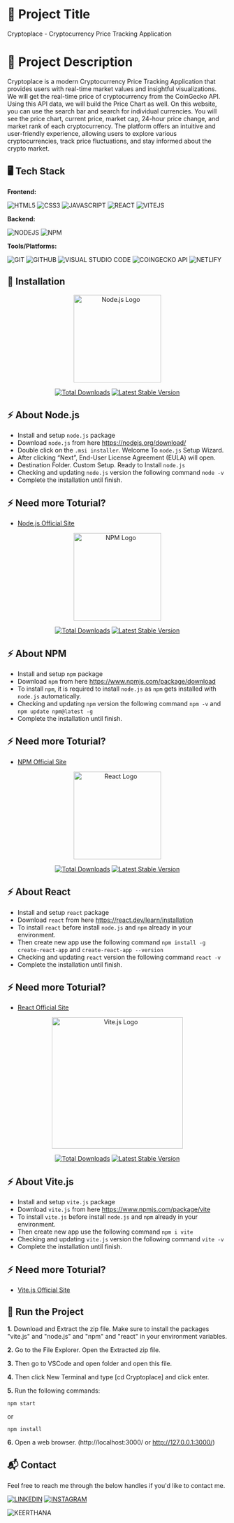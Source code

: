 # 🔗 Project Title
Cryptoplace - Cryptocurrency Price Tracking Application


# 🔗 Project Description
Cryptoplace is a modern Cryptocurrency Price Tracking Application that provides users with real-time market values and insightful visualizations. We will get the real-time price of cryptocurrency from the CoinGecko API. Using this API data, we will build the Price Chart as well. On this website, you can use the search bar and search for individual currencies. You will see the price chart, current price, market cap, 24-hour price change, and market rank of each cryptocurrency. The platform offers an intuitive and user-friendly experience, allowing users to explore various cryptocurrencies, track price fluctuations, and stay informed about the crypto market.


## 🖥️ Tech Stack
**Frontend:**

![HTML5](https://img.shields.io/badge/HTML5-E34F26?style=for-the-badge&logo=html5&logoColor=white)
![CSS3](https://img.shields.io/badge/CSS3-1572B6?style=for-the-badge&logo=css3&logoColor=white)
![JAVASCRIPT](https://img.shields.io/badge/JavaScript-F7DF1E?style=for-the-badge&logo=javascript&logoColor=black)
![REACT](https://img.shields.io/badge/React-20232A?style=for-the-badge&logo=react&logoColor=61DAFB)
![VITEJS](https://img.shields.io/badge/Vue.js-35495E?style=for-the-badge&logo=vue.js&logoColor=4FC08D)

**Backend:**

![NODEJS](https://img.shields.io/badge/Node.js-43853D?style=for-the-badge&logo=node.js&logoColor=white)
![NPM](https://img.shields.io/badge/Npm-100000?style=for-the-badge&logo=npm&logoColor=white)


**Tools/Platforms:**

![GIT](https://img.shields.io/badge/GIT-E44C30?style=for-the-badge&logo=git&logoColor=white)
![GITHUB](https://img.shields.io/badge/GitHub-100000?style=for-the-badge&logo=github&logoColor=white)
![VISUAL STUDIO CODE](https://img.shields.io/badge/Visual_Studio_Code-0078D4?style=for-the-badge&logo=visual%20studio%20code&logoColor=white)
![COINGECKO API](https://img.shields.io/badge/CoinGecko_API-E6007A?style=for-the-badge&logo=coingecko%20api&logoColor=000)
![NETLIFY](https://img.shields.io/badge/Netlify-00C7B7?style=for-the-badge&logo=netlify&logoColor=white)


## 📌 Installation

<p align="center"><a href="https://nodejs.org/en" target="_blank"><img src="https://github.com/keerthanam12/Weather-Forecast-Website/assets/145577874/be6353ab-bad9-4a83-9297-1f828cf650b1" width="200" alt="Node.js Logo"></a></p>

<p align="center">
<a href="https://packagist.org/packages/mouf/nodejs-installer"><img src="https://img.shields.io/packagist/dt/mouf/nodejs-installer" alt="Total Downloads"></a>
<a href="https://packagist.org/packages/mouf/nodejs-installer"><img src="https://img.shields.io/packagist/v/mouf/nodejs-installer" alt="Latest Stable Version"></a>
</p>

## ⚡ About Node.js
  * Install and setup `node.js` package
  * Download `node.js` from here https://nodejs.org/download/
  * Double click on the `.msi installer`. Welcome To `node.js` Setup Wizard.
  * After clicking “Next”, End-User License Agreement (EULA) will open.
  * Destination Folder. Custom Setup. Ready to Install `node.js`
  * Checking and updating `node.js` version the following command `node -v`
  * Complete the installation until finish.

## ⚡ Need more Toturial?
  * [Node.js Official Site](https://nodejs.org/en)

<p align="center"><a href="https://www.npmjs.com/" target="_blank"><img src="https://github.com/keerthanam12/Weather-Forecast-Website/assets/145577874/2cf8cd39-d828-4130-95e8-d57ec8ea2dae" width="200" alt="NPM Logo"></a></p>

<p align="center">
<a href="https://packagist.org/packages/mouf/nodejs-installer"><img src="https://img.shields.io/packagist/dt/mouf/nodejs-installer" alt="Total Downloads"></a>
<a href="https://packagist.org/packages/mouf/nodejs-installer"><img src="https://img.shields.io/packagist/v/mouf/nodejs-installer" alt="Latest Stable Version"></a>
</p>

## ⚡ About NPM
  * Install and setup `npm` package
  * Download `npm` from here https://www.npmjs.com/package/download
  * To install `npm`, it is required to install `node.js` as `npm` gets installed with `node.js` automatically.
  * Checking and updating `npm` version the following command `npm -v` and `npm update npm@latest -g`
  * Complete the installation until finish.

## ⚡ Need more Toturial?
  * [NPM Official Site](https://www.npmjs.com/)

<p align="center"><a href="https://react.dev/" target="_blank"><img src="https://github.com/keerthanam12/Online-Code-Editor/assets/145577874/39e82f16-f543-4865-9702-ec4e502ad67e" width="200" alt="React Logo"></a></p>

<p align="center">
<a href="https://packagist.org/packages/react/react"><img src="https://img.shields.io/packagist/dt/react/react" alt="Total Downloads"></a>
<a href="https://packagist.org/packages/react/react"><img src="https://img.shields.io/packagist/v/react/react" alt="Latest Stable Version"></a>
</p>

## ⚡ About React
  * Install and setup `react` package
  * Download `react` from here https://react.dev/learn/installation
  * To install `react` before install `node.js` and `npm` already in your environment.
  * Then create new app use the following command `npm install -g create-react-app` and `create-react-app --version`
  * Checking and updating `react` version the following command `react -v`
  * Complete the installation until finish.

## ⚡ Need more Toturial?
  * [React Official Site](https://react.dev/)

<p align="center"><a href="https://vite.dev/" target="_blank"><img src="https://github.com/user-attachments/assets/3ee2b80c-0c3f-4987-b1c6-a3e96a0a7d2c" width="300" alt="Vite.js Logo"></a></p>

<p align="center">
<a href="https://packagist.org/packages/pentatrion/vite-bundle"><img src="https://img.shields.io/packagist/dt/pentatrion/vite-bundle" alt="Total Downloads"></a>
<a href="https://packagist.org/packages/pentatrion/vite-bundle"><img src="https://img.shields.io/packagist/v/pentatrion/vite-bundle" alt="Latest Stable Version"></a>
</p>

## ⚡ About Vite.js
  * Install and setup `vite.js` package
  * Download `vite.js` from here https://www.npmjs.com/package/vite
  * To install `vite.js` before install `node.js` and `npm` already in your environment.
  * Then create new app use the following command `npm i vite`
  * Checking and updating `vite.js` version the following command `vite -v`
  * Complete the installation until finish.

## ⚡ Need more Toturial?
  * [Vite.js Official Site](https://vite.dev/)


## 🚀 Run the Project
**1.** Download and Extract the zip file. Make sure to install the packages "vite.js" and "node.js" and "npm" and "react" in your environment variables.

**2.** Go to the File Explorer. Open the Extracted zip file.

**3.** Then go to VSCode and open folder and open this file.

**4.** Then click New Terminal and type [cd Cryptoplace] and click enter. 

**5.** Run the following commands:

```
npm start
```
or
```
npm install
```

**6.** Open a web browser. (http://localhost:3000/ or http://127.0.0.1:3000/)


## 📬 Contact

Feel free to reach me through the below handles if you'd like to contact me.

[![LINKEDIN](https://img.shields.io/badge/LinkedIn-0077B5?style=for-the-badge&logo=linkedin&logoColor=white)](https://www.linkedin.com/in/keerthana-m-083454259)
[![INSTAGRAM](https://img.shields.io/badge/Instagram-E4405F?style=for-the-badge&logo=instagram&logoColor=white)](https://www.instagram.com/keerthana0mohan)

![KEERTHANA](http://ForTheBadge.com/images/badges/built-with-love.svg)
